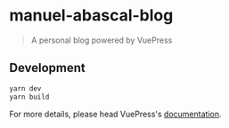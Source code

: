 # manuel-abascal-blog

> A personal blog powered by VuePress

## Development

```bash
yarn dev
yarn build
```

For more details, please head VuePress's [documentation](https://v1.vuepress.vuejs.org/).

